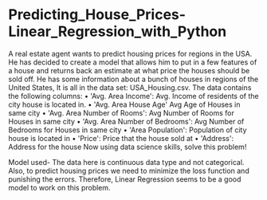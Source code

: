 # Predicting_House_Prices-Linear_Regression_with_Python

A real estate agent wants to predict housing prices for regions in the USA. He has decided to create a model that allows him to put in a few features of a house and returns back an estimate at what price the houses should be sold off.
He has some information about a bunch of houses in regions of the United States, It is all in the data set: USA_Housing.csv.
The data contains the following columns:
•	'Avg. Area Income':                       Avg. Income of residents of the city house is located in.
•	'Avg. Area House Age'                     Avg Age of Houses in same city
•	'Avg. Area Number of Rooms':              Avg Number of Rooms for Houses in same city
•	'Avg. Area Number of Bedrooms':           Avg Number of Bedrooms for Houses in same city
•	'Area Population':                        Population of city house is located in
•	'Price':                                  Price that the house sold at
•	'Address':                                Address for the house
Now using data science skills, solve this problem!

Model used-
The data here is continuous data type and not categorical. Also, to predict housing prices we need to minimize the loss function and punishing the errors.
Therefore, Linear Regression seems to be a good model to work on this problem.
